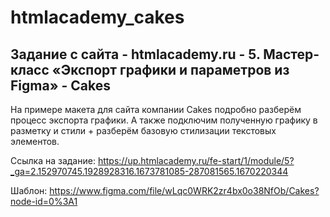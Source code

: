 # htmlacademy_cakes
Задание с сайта - htmlacademy.ru - 5. Мастер-класс «Экспорт графики и параметров из Figmа» - Cakes
---
На примере макета для сайта компании Cakes подробно разберём процесс экспорта графики. А также подключим полученную графику в разметку и стили + разберём базовую стилизации текстовых элементов.

Ссылка на задание:
https://up.htmlacademy.ru/fe-start/1/module/5?_ga=2.152970745.1928928316.1673781085-287081565.1670220344

Шаблон:
https://www.figma.com/file/wLqc0WRK2zr4bx0o38NfOb/Cakes?node-id=0%3A1
